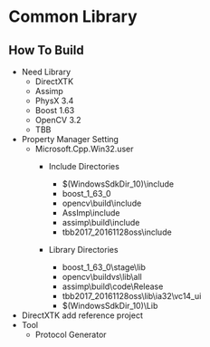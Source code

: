 # Common Library

## How To Build

- Need Library
	- DirectXTK
	- Assimp
	- PhysX 3.4
	- Boost 1.63
	- OpenCV 3.2
	- TBB 
- Property Manager Setting
	- Microsoft.Cpp.Win32.user
		- Include Directories
			- $(WindowsSdkDir_10)\include
			- boost_1_63_0
			- opencv\build\include
			- AssImp\include
			- assimp\build\include
			- tbb2017_20161128oss\include


		- Library Directories
			- boost_1_63_0\stage\lib
			- opencv\buildvs\lib\all
			- assimp\build\code\Release
			- tbb2017_20161128oss\lib\ia32\vc14_ui
			- $(WindowsSdkDir_10)\Lib
- DirectXTK add reference project
- Tool
	- Protocol Generator  


